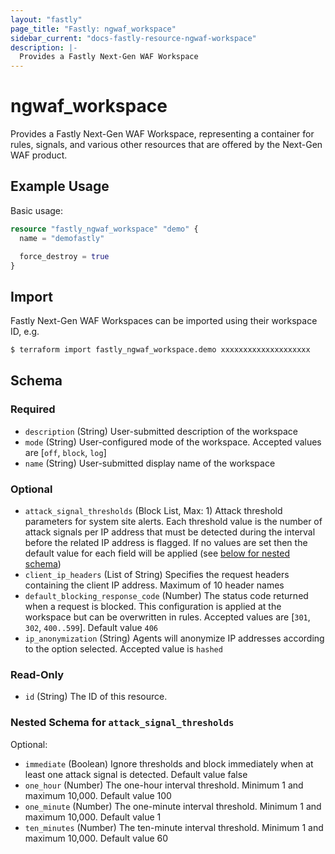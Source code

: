 ```yaml
---
layout: "fastly"
page_title: "Fastly: ngwaf_workspace"
sidebar_current: "docs-fastly-resource-ngwaf-workspace"
description: |-
  Provides a Fastly Next-Gen WAF Workspace
---
```


# ngwaf_workspace

Provides a Fastly Next-Gen WAF Workspace, representing a container for
rules, signals, and various other resources that are offered by the
Next-Gen WAF product.

## Example Usage

Basic usage:

```terraform
resource "fastly_ngwaf_workspace" "demo" {
  name = "demofastly"

  force_destroy = true
}
```

## Import

Fastly Next-Gen WAF Workspaces can be imported using their workspace ID, e.g.

```sh
$ terraform import fastly_ngwaf_workspace.demo xxxxxxxxxxxxxxxxxxxx
```

<!-- schema generated by tfplugindocs -->
## Schema

### Required

- `description` (String) User-submitted description of the workspace
- `mode` (String) User-configured mode of the workspace. Accepted values are [`off`, `block`, `log`]
- `name` (String) User-submitted display name of the workspace

### Optional

- `attack_signal_thresholds` (Block List, Max: 1) Attack threshold parameters for system site alerts. Each threshold value is the number of attack signals per IP address that must be detected during the interval before the related IP address is flagged. If no values are set then the default value for each field will be applied (see [below for nested schema](#nestedblock--attack_signal_thresholds))
- `client_ip_headers` (List of String) Specifies the request headers containing the client IP address. Maximum of 10 header names
- `default_blocking_response_code` (Number) The status code returned when a request is blocked. This configuration is applied at the workspace but can be overwritten in rules. Accepted values are [`301`, `302`, `400..599`]. Default value `406`
- `ip_anonymization` (String) Agents will anonymize IP addresses according to the option selected. Accepted value is `hashed`

### Read-Only

- `id` (String) The ID of this resource.

<a id="nestedblock--attack_signal_thresholds"></a>
### Nested Schema for `attack_signal_thresholds`

Optional:

- `immediate` (Boolean) Ignore thresholds and block immediately when at least one attack signal is detected. Default value false
- `one_hour` (Number) The one-hour interval threshold. Minimum 1 and maximum 10,000. Default value 100
- `one_minute` (Number) The one-minute interval threshold. Minimum 1 and maximum 10,000. Default value 1
- `ten_minutes` (Number) The ten-minute interval threshold. Minimum 1 and maximum 10,000. Default value 60
